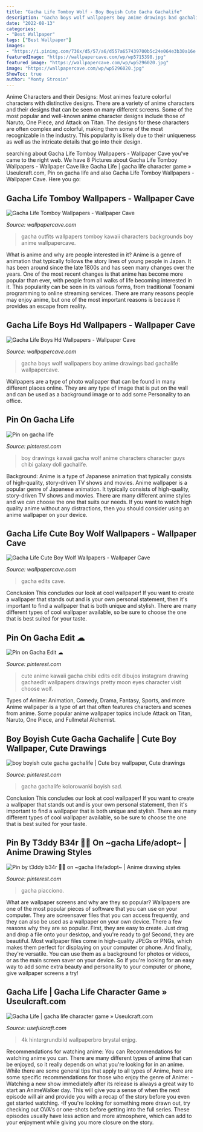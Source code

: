 ```yaml
---
title: "Gacha Life Tomboy Wolf - Boy Boyish Cute Gacha Gachalife"
description: "Gacha boys wolf wallpapers boy anime drawings bad gachalife wallpapercave"
date: "2022-08-13"
categories:
- "Best Wallpaper"
tags: ["Best Wallpaper"]
images:
- "https://i.pinimg.com/736x/d5/57/a6/d557a657439700b5c24e064e3b30a16e.jpg"
featuredImage: "https://wallpapercave.com/wp/wp5715398.jpg"
featured_image: "https://wallpapercave.com/wp/wp5296020.jpg"
image: "https://wallpapercave.com/wp/wp5296020.jpg"
ShowToc: true
author: "Monty Strosin"
---
```



Anime Characters and their Designs: Most animes feature colorful characters with distinctive designs.
There are a variety of anime characters and their designs that can be seen on many different screens. Some of the most popular and well-known anime character designs include those of Naruto, One Piece, and Attack on Titan. The designs for these characters are often complex and colorful, making them some of the most recognizable in the industry. This popularity is likely due to their uniqueness as well as the intricate details that go into their design.

	

		
searching about Gacha Life Tomboy Wallpapers - Wallpaper Cave you've came to the right web. We have 8 Pictures about Gacha Life Tomboy Wallpapers - Wallpaper Cave like Gacha Life | gacha life character game » Useulcraft.com, Pin on gacha life and also Gacha Life Tomboy Wallpapers - Wallpaper Cave. Here you go:
		
    
## Gacha Life Tomboy Wallpapers - Wallpaper Cave

<img loading=lazy src="https://wallpapercave.com/wp/wp5715398.jpg" onerror="this.onerror=null;this.src='https://tse3.mm.bing.net/th?id=OIP.Q3kswgKAPdtf2KpZ6SePnwHaNK&amp;pid=15.1';" alt="Gacha Life Tomboy Wallpapers - Wallpaper Cave">

_Source: wallpapercave.com_

>gacha outfits wallpapers tomboy kawaii characters backgrounds boy anime wallpapercave. 

	

What is anime and why are people interested in it?
Anime is a genre of animation that typically follows the story lines of young people in Japan. It has been around since the late 1800s and has seen many changes over the years. One of the most recent changes is that anime has become more popular than ever, with people from all walks of life becoming interested in it. This popularity can be seen in its various forms, from traditional Toonami programming to online streaming services. There are many reasons people may enjoy anime, but one of the most important reasons is because it provides an escape from reality.

    
## Gacha Life Boys Hd Wallpapers - Wallpaper Cave

<img loading=lazy src="https://wallpapercave.com/wp/wp5296020.jpg" onerror="this.onerror=null;this.src='https://tse4.mm.bing.net/th?id=OIP.MrVMs9ZB51ef8yF9deg3-QHaKZ&amp;pid=15.1';" alt="Gacha Life Boys Hd Wallpapers - Wallpaper Cave">

_Source: wallpapercave.com_

>gacha boys wolf wallpapers boy anime drawings bad gachalife wallpapercave. 

	



Wallpapers are a type of photo wallpaper that can be found in many different places online. They are any type of image that is put on the wall and can be used as a background image or to add some Personality to an office.

    
## Pin On Gacha Life

<img loading=lazy src="https://i.pinimg.com/736x/cb/9e/b5/cb9eb55b51f67887737518065da3179d.jpg" onerror="this.onerror=null;this.src='https://tse1.mm.bing.net/th?id=OIP.Qby2AsxUEhy6cM8i3GLZowHaHq&amp;pid=15.1';" alt="Pin on gacha life">

_Source: pinterest.com_

>boy drawings kawaii gacha wolf anime characters character guys chibi galaxy doll gachalife. 

	

Background: Anime is a type of Japanese animation that typically consists of high-quality, story-driven TV shows and movies.
Anime wallpaper is a popular genre of Japanese animation. It typically consists of high-quality, story-driven TV shows and movies. There are many different anime styles and we can choose the one that suits our needs. If you want to watch high quality anime without any distractions, then you should consider using an anime wallpaper on your device.

    
## Gacha Life Cute Boy Wolf Wallpapers - Wallpaper Cave

<img loading=lazy src="https://wallpapercave.com/wp/wp5974230.jpg" onerror="this.onerror=null;this.src='https://tse4.mm.bing.net/th?id=OIP.kfDxuByQzfhU240gcYPZAQHaFj&amp;pid=15.1';" alt="Gacha Life Cute Boy Wolf Wallpapers - Wallpaper Cave">

_Source: wallpapercave.com_

>gacha edits cave. 

	

Conclusion
This concludes our look at cool wallpaper! If you want to create a wallpaper that stands out and is your own personal statement, then it's important to find a wallpaper that is both unique and stylish. There are many different types of cool wallpaper available, so be sure to choose the one that is best suited for your taste.

    
## Pin On Gacha Edit ☁

<img loading=lazy src="https://i.pinimg.com/736x/74/63/c9/7463c97a061f4b25fd2df28bd1be35a8.jpg" onerror="this.onerror=null;this.src='https://tse3.mm.bing.net/th?id=OIP.tsyPkvfv7LMc87tWHK6XwgHaIL&amp;pid=15.1';" alt="Pin on Gacha Edit ☁">

_Source: pinterest.com_

>cute anime kawaii gacha chibi edits edit dibujos instagram drawing gachaedit wallpapers drawings pretty moon eyes character visit choose wolf. 

	

Types of Anime: Animation, Comedy, Drama, Fantasy, Sports, and more
Anime wallpaper is a type of art that often features characters and scenes from anime. Some popular anime wallpaper topics include Attack on Titan, Naruto, One Piece, and Fullmetal Alchemist.

    
## Boy Boyish Cute Gacha Gachalife | Cute Boy Wallpaper, Cute Drawings

<img loading=lazy src="https://i.pinimg.com/736x/d5/57/a6/d557a657439700b5c24e064e3b30a16e.jpg" onerror="this.onerror=null;this.src='https://tse3.mm.bing.net/th?id=OIP.e_-xovu7hpPn0dEj-B5PBwHaNg&amp;pid=15.1';" alt="boy boyish cute gacha gachalife | Cute boy wallpaper, Cute drawings">

_Source: pinterest.com_

>gacha gachalife kolorowanki boyish sad. 

	

Conclusion
This concludes our look at cool wallpaper! If you want to create a wallpaper that stands out and is your own personal statement, then it's important to find a wallpaper that is both unique and stylish. There are many different types of cool wallpaper available, so be sure to choose the one that is best suited for your taste.

    
## Pin By T3ddy B34r 🧸💞 On ~gacha Life/adopt~ | Anime Drawing Styles

<img loading=lazy src="https://i.pinimg.com/736x/d4/aa/7a/d4aa7ae906812baef39aae1710c51467.jpg" onerror="this.onerror=null;this.src='https://tse4.mm.bing.net/th?id=OIP.5G7zYu2BWHF-rz8qxD4jywHaKy&amp;pid=15.1';" alt="Pin by t3ddy b34r 🧸💞 on ~gacha life/adopt~ | Anime drawing styles">

_Source: pinterest.com_

>gacha piacciono. 

	

What are wallpaper screens and why are they so popular?
Wallpapers are one of the most popular pieces of software that you can use on your computer. They are screensaver files that you can access frequently, and they can also be used as a wallpaper on your own device. There a few reasons why they are so popular. First, they are easy to create. Just drag and drop a file onto your desktop, and you're ready to go! Second, they are beautiful. Most wallpaper files come in high-quality JPEGs or PNGs, which makes them perfect for displaying on your computer or phone. And finally, they're versatile. You can use them as a background for photos or videos, or as the main screen saver on your device. So if you're looking for an easy way to add some extra beauty and personality to your computer or phone, give wallpaper screens a try!

    
## Gacha Life | Gacha Life Character Game » Useulcraft.com

<img loading=lazy src="https://www.usefulcraft.com/wp-content/uploads/2019/12/gacha-life-20.jpg" onerror="this.onerror=null;this.src='https://tse2.mm.bing.net/th?id=OIP.EzIztzMDXyXzOVnN44iIwQHaFj&amp;pid=15.1';" alt="Gacha Life | gacha life character game » Useulcraft.com">

_Source: usefulcraft.com_

>4k hintergrundbild wallpaperbro brystal enjpg. 

	

Recommendations for watching anime: You can
Recommendations for watching anime you can. There are many different types of anime that can be enjoyed, so it really depends on what you're looking for in an anime. While there are some general tips that apply to all types of Anime, here are some specific recommendations for those who enjoy the genre of Anime: 
-Watching a new show immediately after its release is always a great way to start an AnimeWalker day. This will give you a sense of when the next episode will air and provide you with a recap of the story before you even get started watching. 
-If you're looking for something more drawn out, try checking out OVA's or one-shots before getting into the full series. These episodes usually have less action and more atmosphere, which can add to your enjoyment while giving you more closure on the story.

